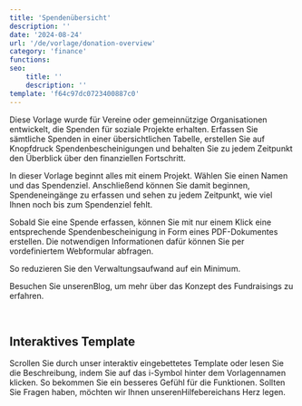 ```yaml
---
title: 'Spendenübersicht'
description: ''
date: '2024-08-24'
url: '/de/vorlage/donation-overview'
category: 'finance'
functions:
seo:
    title: ''
    description: ''
template: 'f64c97dc0723400887c0'
---
```


Diese Vorlage wurde für Vereine oder gemeinnützige Organisationen entwickelt, die Spenden für soziale Projekte erhalten. Erfassen Sie sämtliche Spenden in einer übersichtlichen Tabelle, erstellen Sie auf Knopfdruck Spendenbescheinigungen und behalten Sie zu jedem Zeitpunkt den Überblick über den finanziellen Fortschritt.

In dieser Vorlage beginnt alles mit einem Projekt. Wählen Sie einen Namen und das Spendenziel. Anschließend können Sie damit beginnen, Spendeneingänge zu erfassen und sehen zu jedem Zeitpunkt, wie viel Ihnen noch bis zum Spendenziel fehlt.

Sobald Sie eine Spende erfassen, können Sie mit nur einem Klick eine entsprechende Spendenbescheinigung in Form eines PDF-Dokumentes erstellen. Die notwendigen Informationen dafür können Sie per vordefiniertem Webformular abfragen.

So reduzieren Sie den Verwaltungsaufwand auf ein Minimum.

Besuchen Sie unserenBlog, um mehr über das Konzept des Fundraisings zu erfahren.

​

## Interaktives Template

Scrollen Sie durch unser interaktiv eingebettetes Template oder lesen Sie die Beschreibung, indem Sie auf das i-Symbol hinter dem Vorlagennamen klicken. So bekommen Sie ein besseres Gefühl für die Funktionen. Sollten Sie Fragen haben, möchten wir Ihnen unserenHilfebereichans Herz legen.
